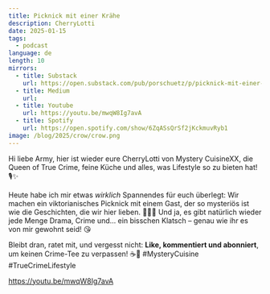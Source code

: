 ```yaml
---
title: Picknick mit einer Krähe
description: CherryLotti
date: 2025-01-15
tags:
  - podcast
language: de
length: 10
mirrors:
  - title: Substack
    url: https://open.substack.com/pub/porschuetz/p/picknick-mit-einer-krahe?r=504kj1&utm_campaign=post&utm_medium=web&showWelcomeOnShare=true
  - title: Medium
    url: 
  - title: Youtube
    url: https://youtu.be/mwqW8Ig7avA
  - title: Spotify
    url: https://open.spotify.com/show/6ZqASsQrSf2jKckmuvRyb1
image: /blog/2025/crow/crow.png
---
```

Hi liebe Army, hier ist wieder eure CherryLotti von Mystery CuisineXX, die Queen of True Crime, feine Küche und alles, was Lifestyle so zu bieten hat! 🎙✨ 

Heute habe ich mir etwas *wirklich* Spannendes für euch überlegt: Wir machen ein viktorianisches Picknick mit einem Gast, der so mysteriös ist wie die Geschichten, die wir hier lieben. 🕵️‍♀️🍷 Und ja, es gibt natürlich wieder jede Menge Drama, Crime und… ein bisschen Klatsch – genau wie ihr es von mir gewohnt seid! 😘 

Bleibt dran, ratet mit, und vergesst nicht: **Like, kommentiert und abonniert**, um keinen Crime-Tee zu verpassen! ☕🔪 #MysteryCuisine #TrueCrimeLifestyle

https://youtu.be/mwqW8Ig7avA

